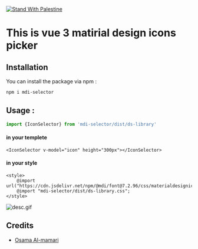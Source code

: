 [![Stand With Palestine](https://raw.githubusercontent.com/TheBSD/StandWithPalestine/main/banner-no-action.svg)](https://TheBSD.github.io/StandWithPalestine/)

# This is vue 3 matirial design icons picker 



## Installation

You can install the package via npm :

```bash
npm i mdi-selector
```

## Usage  :

```ts
import {IconSelector} from 'mdi-selector/dist/ds-library'
```
#### in  your templete
```angular2html
<IconSelector v-model="icon" height="300px"></IconSelector>
```


#### in  your style
```angular2html
<style>
    @import url("https://cdn.jsdelivr.net/npm/@mdi/font@7.2.96/css/materialdesignicons.min.css");
    @import "mdi-selector/dist/ds-library.css";
</style>
```
![desc.gif](desc.gif)
## Credits

- [Osama Al-mamari](https://github.com/OsamaAlmamri)

